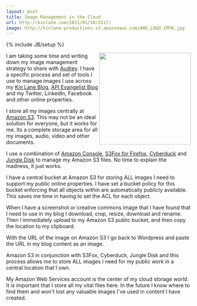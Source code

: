 ```yaml
---
layout: post
title: Image Management in the Cloud
url: http://kinlane.com/2011/01/10/2517/
image: http://kinlane-productions.s3.amazonaws.com/AWS_LOGO_CMYK.jpg
---
```

{% include JB/setup %}
<p>
     <img src="http://kinlane-productions.s3.amazonaws.com/AWS_LOGO_CMYK.jpg"  width="250" align="right" />I am taking some time and writing down my image management strategy to share with <a href="http://www.audreywatters.com" target="_blank">Audrey</a>. I have a specific process and set of tools I use to manage images I use across my <a href="http://www.kinlane.com" target="_blank">Kin Lane Blog</a>, <a href="http://www.apievangelist.com/">API Evangelist Blog</a> and my Twitter, LinkedIn, Facebook and other online properties.
</p>

<p>
     I store all my images centrally at <a href="http://www.kinlane.com/category/amazon/amazon-s3/">Amazon S3</a>. This may not be an ideal solution for everyone, but it works for me. Its a complete storage area for all my images, audio, video and other documents.
</p>

<p>
     I use a combination of <a href="https://console.aws.amazon.com" target="_blank">Amazon Console</a>, <a href="https://addons.mozilla.org/en-US/firefox/addon/3247/" target="_blank">S3Fox for Firefox</a>, <a href="http://cyberduck.ch/" target="_blank">Cyberduck</a> and <a href="https://www.jungledisk.com/" target="_blank">Jungle Disk</a> to manage my Amazon S3 files. No time to explain the madness, it just works.
</p>

<p>
     I have a central bucket at Amazon S3 for storing ALL images I need to support my public online properties. I have set a bucket policy for this bucket enforcing that all objects within are automatically publicly available. This saves me time in having to set the ACL for each object.
</p>

<p>
     When I have a screenshot or creative commons image that I have found that I need to use in my blog I download, crop, resize, download and rename. Then I immediately upload to my Amazon S3 public bucket, and then copy the location to my clipboard.
</p>

<p>
     With the URL of the image on Amazon S3 I go back to Wordpress and paste the URL in my blog content as an image.
</p>

<p>
     Amazon S3 in conjunction with S3Fox, Cyberduck, Jungle Disk and this process allows me to store ALL images I need for my public work in a central location that I own.
</p>

<p>
     My Amazon Web Services account is the center of my cloud storage world. It is important that I store all my vital files here. In the future I know where to find them and won't lost any valuable images I've used in content I have created.
</p>